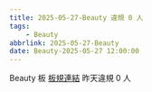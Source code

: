 ```yaml
---
title: 2025-05-27-Beauty 違規 0 人
tags:
    - Beauty
abbrlink: 2025-05-27-Beauty
date: Beauty-2025-05-27 12:00:00
---
```

Beauty 板 [板規連結](https://www.ptt.cc/bbs/Beauty/M.1630069980.A.84B.html)
昨天違規 0 人
